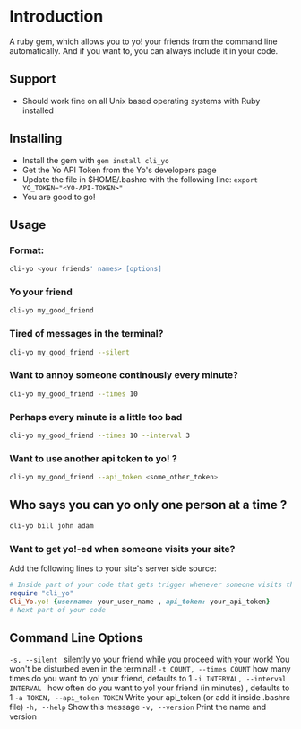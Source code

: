# Introduction

A ruby gem, which allows you to yo! your friends from the command line automatically.
And if you want to, you can always include it in your code.

## Support
* Should work fine on all Unix based operating systems with Ruby installed

## Installing
* Install the gem with `gem install cli_yo`
* Get the Yo API Token from the Yo's developers page 
* Update the file in $HOME/.bashrc with the following line:
`export YO_TOKEN="<YO-API-TOKEN>"`
* You are good to go!

## Usage
### Format:
```bash
cli-yo <your friends' names> [options]
```
### Yo your friend
```bash
cli-yo my_good_friend
```

### Tired of messages in the terminal?
```bash
cli-yo my_good_friend --silent
```

### Want to annoy someone continously every minute?
```bash
cli-yo my_good_friend --times 10
```

### Perhaps every minute is a little too bad
```bash
cli-yo my_good_friend --times 10 --interval 3
```

### Want to use another api token to yo! ?
```bash
cli-yo my_good_friend --api_token <some_other_token>
```

## Who says you can yo only one person at a time ?
```bash
cli-yo bill john adam 
```

### Want to get yo!-ed when someone visits your site?
Add the following lines to your site's server side source:
```ruby
# Inside part of your code that gets trigger whenever someone visits the site
require "cli_yo"
Cli_Yo.yo! {username: your_user_name , api_token: your_api_token}
# Next part of your code
```

## Command Line Options
`-s, --silent `
silently yo your friend while you proceed with your work! You won't be disturbed even in the terminal!
`-t COUNT, --times COUNT`
how many times do you want to yo! your friend, defaults to 1
`-i INTERVAL, --interval INTERVAL `
how often do you want to yo! your friend (in minutes) , defaults to 1
`-a TOKEN, --api_token TOKEN`
Write your api_token (or add it inside .bashrc file)
`-h, --help`
Show this message
`-v, --version`
Print the name and version


